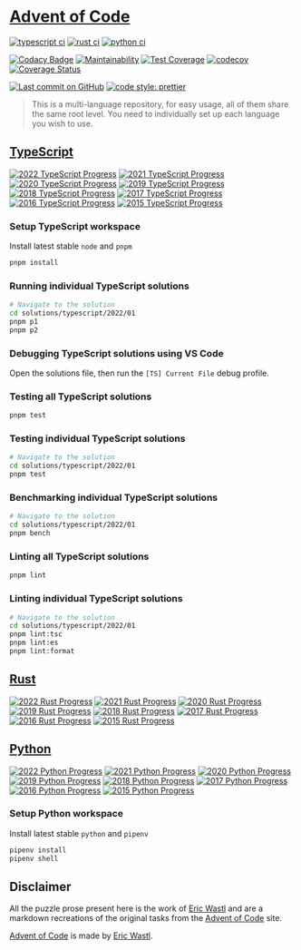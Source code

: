 # [Advent of Code](https://adventofcode.com/)

[![typescript ci](https://github.com/AlexAegis/advent-of-code/actions/workflows/typescript.yml/badge.svg)](https://github.com/AlexAegis/advent-of-code/actions/workflows/typescript.yml)
[![rust ci](https://github.com/AlexAegis/advent-of-code/actions/workflows/rust.yml/badge.svg)](https://github.com/AlexAegis/advent-of-code/actions/workflows/rust.yml)
[![python ci](https://github.com/AlexAegis/advent-of-code/actions/workflows/python.yml/badge.svg)](https://github.com/AlexAegis/advent-of-code/actions/workflows/python.yml)

[![Codacy Badge](https://app.codacy.com/project/badge/Grade/b135807698614bf19dab83afeac9bd15)](https://www.codacy.com/gh/AlexAegis/advent-of-code/dashboard?utm_source=github.com&utm_medium=referral&utm_content=AlexAegis/advent-of-code&utm_campaign=Badge_Grade)
[![Maintainability](https://api.codeclimate.com/v1/badges/5df3d3d67dfe389dc929/maintainability)](https://codeclimate.com/github/AlexAegis/advent-of-code/maintainability)
[![Test Coverage](https://api.codeclimate.com/v1/badges/5df3d3d67dfe389dc929/test_coverage)](https://codeclimate.com/github/AlexAegis/advent-of-code/test_coverage)
[![codecov](https://img.shields.io/codecov/c/github/AlexAegis/advent-of-code.svg?label=node%20coverage)](https://codecov.io/gh/AlexAegis/advent-of-code)
[![Coverage Status](https://img.shields.io/coveralls/github/AlexAegis/advent-of-code.svg?label=rust%20coverage)](https://coveralls.io/github/AlexAegis/advent-of-code?branch=master)

[![Last commit on GitHub](https://img.shields.io/github/last-commit/AlexAegis/advent-of-code.svg)](https://github.com/AlexAegis/advent-of-code)
[![code style: prettier](https://img.shields.io/badge/code_style-prettier-ff69b4.svg)](https://github.com/prettier/prettier)

> This is a multi-language repository, for easy usage, all of them share the
> same root level. You need to individually set up each language you wish to
> use.

## [TypeScript](./solutions/typescript)

[![2022 TypeScript Progress](https://img.shields.io/endpoint?url=https://raw.githubusercontent.com/AlexAegis/advent-of-code/master/.github/badges/typescript/2022.json)](/solutions/typescript/2022/)
[![2021 TypeScript Progress](https://img.shields.io/endpoint?url=https://raw.githubusercontent.com/AlexAegis/advent-of-code/master/.github/badges/typescript/2021.json)](/solutions/typescript/2021/)
[![2020 TypeScript Progress](https://img.shields.io/endpoint?url=https://raw.githubusercontent.com/AlexAegis/advent-of-code/master/.github/badges/typescript/2020.json)](/solutions/typescript/2020/)
[![2019 TypeScript Progress](https://img.shields.io/endpoint?url=https://raw.githubusercontent.com/AlexAegis/advent-of-code/master/.github/badges/typescript/2019.json)](/solutions/typescript/2019/)
[![2018 TypeScript Progress](https://img.shields.io/endpoint?url=https://raw.githubusercontent.com/AlexAegis/advent-of-code/master/.github/badges/typescript/2018.json)](/solutions/typescript/2018/)
[![2017 TypeScript Progress](https://img.shields.io/endpoint?url=https://raw.githubusercontent.com/AlexAegis/advent-of-code/master/.github/badges/typescript/2017.json)](/solutions/typescript/2017/)
[![2016 TypeScript Progress](https://img.shields.io/endpoint?url=https://raw.githubusercontent.com/AlexAegis/advent-of-code/master/.github/badges/typescript/2016.json)](/solutions/typescript/2016/)
[![2015 TypeScript Progress](https://img.shields.io/endpoint?url=https://raw.githubusercontent.com/AlexAegis/advent-of-code/master/.github/badges/typescript/2015.json)](/solutions/typescript/2015/)

### Setup TypeScript workspace

Install latest stable `node` and `pnpm`

```sh
pnpm install
```

### Running individual TypeScript solutions

```sh
# Navigate to the solution
cd solutions/typescript/2022/01
pnpm p1
pnpm p2
```

### Debugging TypeScript solutions using VS Code

Open the solutions file, then run the `[TS] Current File` debug profile.

### Testing all TypeScript solutions

```sh
pnpm test
```

### Testing individual TypeScript solutions

```sh
# Navigate to the solution
cd solutions/typescript/2022/01
pnpm test
```

### Benchmarking individual TypeScript solutions

```sh
# Navigate to the solution
cd solutions/typescript/2022/01
pnpm bench
```

### Linting all TypeScript solutions

```sh
pnpm lint
```

### Linting individual TypeScript solutions

```sh
# Navigate to the solution
cd solutions/typescript/2022/01
pnpm lint:tsc
pnpm lint:es
pnpm lint:format
```

## [Rust](./solutions/rust)

[![2022 Rust Progress](https://img.shields.io/endpoint?url=https://raw.githubusercontent.com/AlexAegis/advent-of-code/master/.github/badges/rust/2022.json)](/solutions/rust/2022/)
[![2021 Rust Progress](https://img.shields.io/endpoint?url=https://raw.githubusercontent.com/AlexAegis/advent-of-code/master/.github/badges/rust/2021.json)](/solutions/rust/2021/)
[![2020 Rust Progress](https://img.shields.io/endpoint?url=https://raw.githubusercontent.com/AlexAegis/advent-of-code/master/.github/badges/rust/2020.json)](/solutions/rust/2020/)
[![2019 Rust Progress](https://img.shields.io/endpoint?url=https://raw.githubusercontent.com/AlexAegis/advent-of-code/master/.github/badges/rust/2019.json)](/solutions/rust/2019/)
[![2018 Rust Progress](https://img.shields.io/endpoint?url=https://raw.githubusercontent.com/AlexAegis/advent-of-code/master/.github/badges/rust/2018.json)](/solutions/rust/2018/)
[![2017 Rust Progress](https://img.shields.io/endpoint?url=https://raw.githubusercontent.com/AlexAegis/advent-of-code/master/.github/badges/rust/2017.json)](/solutions/rust/2017/)
[![2016 Rust Progress](https://img.shields.io/endpoint?url=https://raw.githubusercontent.com/AlexAegis/advent-of-code/master/.github/badges/rust/2016.json)](/solutions/rust/2016/)
[![2015 Rust Progress](https://img.shields.io/endpoint?url=https://raw.githubusercontent.com/AlexAegis/advent-of-code/master/.github/badges/rust/2015.json)](/solutions/rust/2015/)

## [Python](./solutions/python)

[![2022 Python Progress](https://img.shields.io/endpoint?url=https://raw.githubusercontent.com/AlexAegis/advent-of-code/master/.github/badges/python/2022.json)](/solutions/python/year2022/)
[![2021 Python Progress](https://img.shields.io/endpoint?url=https://raw.githubusercontent.com/AlexAegis/advent-of-code/master/.github/badges/python/2021.json)](/solutions/python/year2021/)
[![2020 Python Progress](https://img.shields.io/endpoint?url=https://raw.githubusercontent.com/AlexAegis/advent-of-code/master/.github/badges/python/2020.json)](/solutions/python/year2020/)
[![2019 Python Progress](https://img.shields.io/endpoint?url=https://raw.githubusercontent.com/AlexAegis/advent-of-code/master/.github/badges/python/2019.json)](/solutions/python/year2019/)
[![2018 Python Progress](https://img.shields.io/endpoint?url=https://raw.githubusercontent.com/AlexAegis/advent-of-code/master/.github/badges/python/2018.json)](/solutions/python/year2018/)
[![2017 Python Progress](https://img.shields.io/endpoint?url=https://raw.githubusercontent.com/AlexAegis/advent-of-code/master/.github/badges/python/2017.json)](/solutions/python/year2017/)
[![2016 Python Progress](https://img.shields.io/endpoint?url=https://raw.githubusercontent.com/AlexAegis/advent-of-code/master/.github/badges/python/2016.json)](/solutions/python/year2016/)
[![2015 Python Progress](https://img.shields.io/endpoint?url=https://raw.githubusercontent.com/AlexAegis/advent-of-code/master/.github/badges/python/2015.json)](/solutions/python/year2015/)

### Setup Python workspace

Install latest stable `python` and `pipenv`

```sh
pipenv install
pipenv shell
```

## Disclaimer

All the puzzle prose present here is the work of [Eric Wastl](http://was.tl/)
and are a markdown recreations of the original tasks from the
[Advent of Code](https://adventofcode.com/) site.

[Advent of Code](https://adventofcode.com/) is made by
[Eric Wastl](http://was.tl/).
